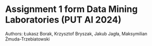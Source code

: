 # Assignment 1 form Data Mining Laboratories (PUT AI 2024)
Authors: Łukasz Borak, Krzysztof Bryszak, Jakub Jagła, Maksymilian Żmuda-Trzebiatowski 
